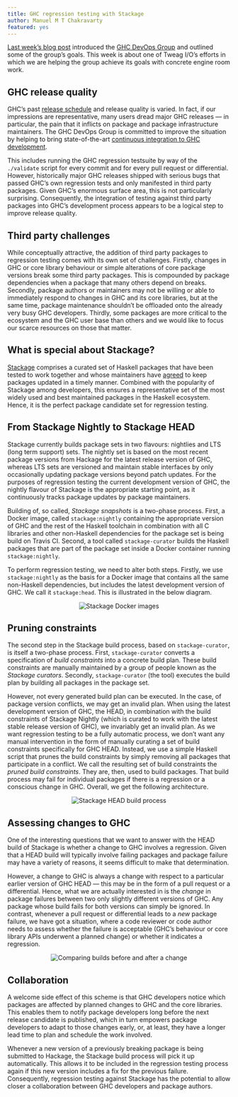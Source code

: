 ```yaml
---
title: GHC regression testing with Stackage
author: Manuel M T Chakravarty
featured: yes
---
```


[Last week’s blog post](http://www.tweag.io/posts/2017-10-19-ghc-devops-group.html) introduced the [GHC DevOps Group](https://ghc.haskell.org/trac/ghc/wiki/DevOpsGroupCharter) and outlined some of the group’s goals. This week is about one of Tweag I/O’s efforts in which we are helping the group achieve its goals with concrete engine room work.

## GHC release quality
GHC’s past [release schedule](https://ghc.haskell.org/trac/ghc/blog/2017-release-schedule) and release quality is varied. In fact, if our impressions are representative, many users dread major GHC releases — in particular, the pain that it inflicts on package and package infrastructure maintainers. The GHC DevOps Group is committed to improve the situation by helping to bring state-of-the-art [continuous integration to GHC development](https://ghc.haskell.org/trac/ghc/wiki/ContinuousIntegration).

This includes running the GHC regression testsuite by way of the `./validate` script for every commit and for every pull request or differential. However, historically major GHC releases shipped with serious bugs that passed GHC’s own regression tests and only manifested in third party packages. Given GHC’s enormous surface area, this is not particularly surprising. Consequently, the integration of testing against third party packages into GHC’s development process appears to be a logical step to improve release quality.

## Third party challenges
While conceptually attractive, the addition of third party packages to regression testing comes with its own set of challenges. Firstly, changes in GHC or core library behaviour or simple alterations of core package versions break some third party packages. This is compounded by package dependencies when a package that many others depend on breaks. Secondly, package authors or maintainers may not be willing or able to immediately respond to changes in GHC and its core libraries, but at the same time, package maintenance shouldn’t be offloaded onto the already very busy GHC developers. Thirdly, some packages are more critical to the ecosystem and the GHC user base than others and we would like to focus our scarce resources on those that matter.

## What is special about Stackage?
[Stackage](https://www.stackage.org) comprises a curated set of Haskell packages that have been tested to work together and whose maintainers have [agreed](https://github.com/fpco/stackage/blob/master/MAINTAINERS.md) to keep packages updated in a timely manner. Combined with the popularity of Stackage among developers, this ensures a representative set of the most widely used and best maintained packages in the Haskell ecosystem. Hence, it is the perfect package candidate set for regression testing.

## From Stackage Nightly to Stackage HEAD
Stackage currently builds package sets in two flavours: nightlies and LTS (long term support) sets. The nightly set is based on the most recent package versions from Hackage for the latest release version of GHC, whereas LTS sets are versioned and maintain stable interfaces by only occasionally updating package versions beyond patch updates. For the purposes of regression testing the current development version of GHC, the nightly flavour of Stackage is the appropriate starting point, as it continuously tracks package updates by package maintainers.

Building of, so called, *Stackage snapshots* is a two-phase process. First, a Docker image, called `stackage:nightly` containing the appropriate version of GHC and the rest of the Haskell toolchain in combination with all C libraries and other non-Haskell dependencies for the package set is being build on Travis CI. Second, a tool called `stackage-curator` builds the Haskell packages that are part of the package set inside a Docker container running `stackage:nightly`.

To perform regression testing, we need to alter both steps. Firstly, we use `stackage:nightly` as the basis for a Docker image that contains all the same non-Haskell dependencies, but includes the latest development version of GHC. We call it `stackage:head`. This is illustrated in the below diagram.

<center><img title="Stackage Docker images" alt="Stackage Docker images" src="../img/posts/StackageDocker-squashed.jpg" style="max-width: 75%;max-height: 75%;"></img></center>

## Pruning constraints
The second step in the Stackage build process, based on `stackage-curator`, is itself a two-phase process. First, `stackage-curator` converts a specification of *build constraints* into a concrete build plan. These build constraints are manually maintained by a group of people known as the *Stackage curators*. Secondly, `stackage-curator` (the tool) executes the build plan by building all packages in the package set. 

However, not every generated build plan can be executed. In the case, of package version conflicts, we may get an invalid plan. When using the latest development version of GHC, the HEAD, in combination with the build constraints of Stackage Nightly (which is curated to work with the latest stable release version of GHC), we invariably get an invalid plan. As we want regression testing to be a fully automatic process, we don’t want any manual intervention in the form of manually curating a set of build constraints specifically for GHC HEAD. Instead, we use a simple Haskell script that prunes the build constraints by simply removing all packages that participate in a conflict. We call the resulting set of build constraints the *pruned build constraints*. They are, then, used to build packages. That build process may fail for individual packages if there is a regression or a conscious change in GHC. Overall, we get the following architecture.

<center><img title="Stackage HEAD build process" alt="Stackage HEAD build process" src="../img/posts/Stackage-Regression-squashed.jpg" style="max-width: 75%;max-height: 75%;"></img></center>

## Assessing changes to GHC
One of the interesting questions that we want to answer with the HEAD build of Stackage is whether a change to GHC involves a regression. Given that a HEAD build will typically involve failing packages and package failure may have a variety of reasons, it seems difficult to make that determination.

However, a change to GHC is always a change with respect to a particular earlier version of GHC HEAD — this may be in the form of a pull request or a differential. Hence, what we are actually interested in is the *change* in package failures between two only slightly different versions of GHC. Any package whose build fails for both versions can simply be ignored. In contrast, whenever a pull request or differential leads to a *new* package failure, we have got a situation, where a code reviewer or code author needs to assess whether the failure is acceptable (GHC’s behaviour or core library APIs underwent a planned change) or whether it indicates a regression.

<center><img title="Comparing builds before and after a change" alt="Comparing builds before and after a change" src="../img/posts/StackageCompare.png" style="max-width: 75%;max-height: 75%;"></img></center>

## Collaboration
A welcome side effect of this scheme is that GHC developers notice which packages are affected by planned changes to GHC and the core libraries. This enables them to notify package developers long before the next release candidate is published, which in turn empowers package developers to adapt to those changes early, or, at least, they have a longer lead time to plan and schedule the work involved.

Whenever a new version of a previously breaking package is being submitted to Hackage, the Stackage build process will pick it up automatically. This allows it to be included in the regression testing process again if this new version includes a fix for the previous failure. Consequently, regression testing against Stackage has the potential to allow closer a collaboration between GHC developers and package authors.
